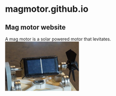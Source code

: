 # magmotor.github.io
<h2>Mag motor website</h2>
A mag motor is a solar powered motor that levitates.
<div>
<img src=https://raw.githubusercontent.com/magmotor/magmotor.github.io/master/mainsolar.JPG>
  </div>
